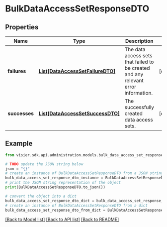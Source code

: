 # BulkDataAccessSetResponseDTO


## Properties

Name | Type | Description | Notes
------------ | ------------- | ------------- | -------------
**failures** | [**List[DataAccessSetFailureDTO]**](DataAccessSetFailureDTO.md) | The data access sets that failed to be created and any relevant error information. | [optional] 
**successes** | [**List[DataAccessSetSuccessDTO]**](DataAccessSetSuccessDTO.md) | The successfully created data access sets. | [optional] 

## Example

```python
from visier.sdk.api.administration.models.bulk_data_access_set_response_dto import BulkDataAccessSetResponseDTO

# TODO update the JSON string below
json = "{}"
# create an instance of BulkDataAccessSetResponseDTO from a JSON string
bulk_data_access_set_response_dto_instance = BulkDataAccessSetResponseDTO.from_json(json)
# print the JSON string representation of the object
print(BulkDataAccessSetResponseDTO.to_json())

# convert the object into a dict
bulk_data_access_set_response_dto_dict = bulk_data_access_set_response_dto_instance.to_dict()
# create an instance of BulkDataAccessSetResponseDTO from a dict
bulk_data_access_set_response_dto_from_dict = BulkDataAccessSetResponseDTO.from_dict(bulk_data_access_set_response_dto_dict)
```
[[Back to Model list]](../README.md#documentation-for-models) [[Back to API list]](../README.md#documentation-for-api-endpoints) [[Back to README]](../README.md)


